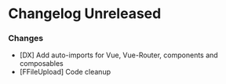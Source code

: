 # Changelog Unreleased

### Changes

- [DX] Add auto-imports for Vue, Vue-Router, components and composables
- [FFileUpload] Code cleanup
